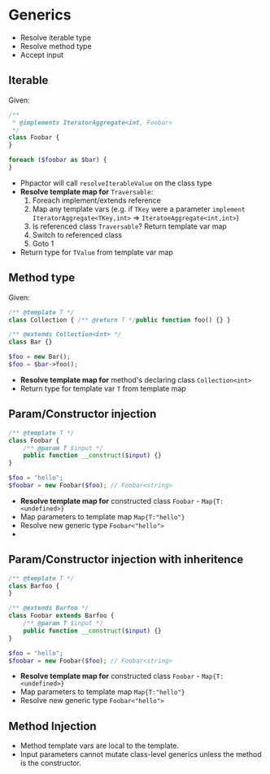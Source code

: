 Generics
========

- Resolve iterable type
- Resolve method type
- Accept input

## Iterable

Given:

```php
/**
 * @implements IteratorAggregate<int, Foobar>
 */
class Foobar {
}

foreach ($foobar as $bar) {
}
```

- Phpactor will call `resolveIterableValue` on the class type
- **Resolve template map for** `Traversable`:
    1. Foreach implement/extends reference
    2. Map any template vars (e.g. if `TKey` were a parameter `implement IteratorAggregate<TKey,int>` => `IteratoeAggregate<int,int>`)
    3. Is referenced class `Traversable`? Return template var map
    4. Switch to referenced class
    5. Goto 1
- Return type for `TValue` from template var map

## Method type

Given:

```php
/** @template T */
class Collection { /** @return T */public function foo() {} }

/** @extends Collection<int> */
class Bar {}

$foo = new Bar();
$foo = $bar->foo();
```

- **Resolve template map for** method's declaring class `Collection<int>`
- Return type for template var `T` from template map

## Param/Constructor injection

```php
/** @template T */
class Foobar {
    /** @param T $input */
    public function __construct($input) {}
}

$foo = "hello";
$foobar = new Foobar($foo); // Foobar<string>
```

- **Resolve template map for** constructed class `Foobar` - `Map{T:<undefined>}`
- Map parameters to template map `Map{T:"hello"}`
- Resolve new generic type `Foobar<"hello">`
-
## Param/Constructor injection with inheritence

```php
/** @template T */
class Barfoo {
}

/** @extends Barfoo */
class Foobar extends Barfoo {
    /** @param T $input */
    public function __construct($input) {}
}

$foo = "hello";
$foobar = new Foobar($foo); // Foobar<string>
```

- **Resolve template map for** constructed class `Foobar` - `Map{T:<undefined>}`
- Map parameters to template map `Map{T:"hello"}`
- Resolve new generic type `Foobar<"hello">`

## Method Injection

- Method template vars are local to the template.
- Input parameters cannot mutate class-level generics unless the method is the
  constructor.
